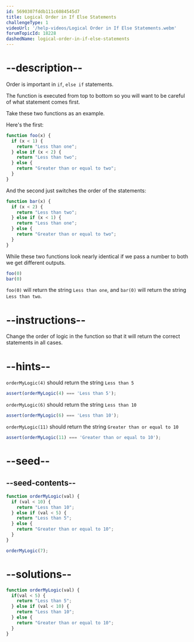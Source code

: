 ```yaml
---
id: 5690307fddb111c6084545d7
title: Logical Order in If Else Statements
challengeType: 1
videoUrl: '/help-videos/Logical Order in If Else Statements.webm'
forumTopicId: 18228
dashedName: logical-order-in-if-else-statements
---
```


# --description--

Order is important in `if`, `else if` statements.

The function is executed from top to bottom so you will want to be careful of what statement comes first.

Take these two functions as an example.

Here's the first:

```js
function foo(x) {
  if (x < 1) {
    return "Less than one";
  } else if (x < 2) {
    return "Less than two";
  } else {
    return "Greater than or equal to two";
  }
}
```

And the second just switches the order of the statements:

```js
function bar(x) {
  if (x < 2) {
    return "Less than two";
  } else if (x < 1) {
    return "Less than one";
  } else {
    return "Greater than or equal to two";
  }
}
```

While these two functions look nearly identical if we pass a number to both we get different outputs.

```js
foo(0)
bar(0)
```

`foo(0)` will return the string `Less than one`, and `bar(0)` will return the string `Less than two`.

# --instructions--

Change the order of logic in the function so that it will return the correct statements in all cases.

# --hints--

`orderMyLogic(4)` should return the string `Less than 5`

```js
assert(orderMyLogic(4) === 'Less than 5');
```

`orderMyLogic(6)` should return the string `Less than 10`

```js
assert(orderMyLogic(6) === 'Less than 10');
```

`orderMyLogic(11)` should return the string `Greater than or equal to 10`

```js
assert(orderMyLogic(11) === 'Greater than or equal to 10');
```

# --seed--

## --seed-contents--

```js
function orderMyLogic(val) {
  if (val < 10) {
    return "Less than 10";
  } else if (val < 5) {
    return "Less than 5";
  } else {
    return "Greater than or equal to 10";
  }
}

orderMyLogic(7);
```

# --solutions--

```js
function orderMyLogic(val) {
  if(val < 5) {
    return "Less than 5";
  } else if (val < 10) {
    return "Less than 10";
  } else {
    return "Greater than or equal to 10";
  }
}
```
